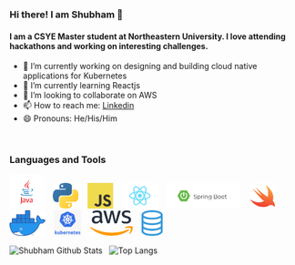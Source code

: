 ### Hi there! I am Shubham 👋

#### I am a CSYE Master student at Northeastern University. I love attending hackathons and working on interesting challenges. 


- 🔬 I’m currently working on designing and building cloud native applications for Kubernetes
- 🌱 I’m currently learning Reactjs
- 👯 I’m looking to collaborate on AWS 
- 📫 How to reach me: [Linkedin](https://www.linkedin.com/in/shub1646/)
- 😄 Pronouns: He/His/Him


<br />

### Languages and Tools
<img src="https://github.com/shubh1646/shubh1646/blob/master/assets/java.png" height="60" />&nbsp;&nbsp;&nbsp;
<img src="https://github.com/shubh1646/shubh1646/blob/master/assets/python.png" height="45" />&nbsp;&nbsp;&nbsp;
<img src="https://github.com/shubh1646/shubh1646/blob/master/assets/javascript.jpg" height="45" />&nbsp;&nbsp;&nbsp;
<img src="https://github.com/shubh1646/shubh1646/blob/master/assets/react.png" height="45" />&nbsp;&nbsp;&nbsp;
<img src="https://github.com/shubh1646/shubh1646/blob/master/assets/spring.jpg" height="45" />&nbsp;&nbsp;&nbsp;
<img src="https://github.com/shubh1646/shubh1646/blob/master/assets/swift.png" height="45" />&nbsp;&nbsp;&nbsp;
<img src="https://github.com/shubh1646/shubh1646/blob/master/assets/docker.png" height="45" />&nbsp;&nbsp;&nbsp;
<img src="https://github.com/shubh1646/shubh1646/blob/master/assets/kubenetes.png" height="45" />&nbsp;&nbsp;&nbsp;
<img src="https://github.com/shubh1646/shubh1646/blob/master/assets/aws.png" height="45" />&nbsp;&nbsp;&nbsp;
<img src="https://github.com/shubh1646/shubh1646/blob/master/assets/sql.png" height="45" />&nbsp;&nbsp;


![Shubham Github Stats](https://github-readme-stats.vercel.app/api?username=shubh1646&count_private=true&show_icons=true)&nbsp;&nbsp;&nbsp;![Top Langs](https://github-readme-stats.vercel.app/api/top-langs/?username=shubh1646&hide=jupyternotebook&layout=compact)
